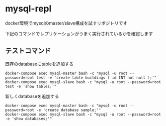 # mysql-repl

docker環境でmysqlのmaster/slave構成を試すリポジトリです

下記のコマンドでレプリケーションがうまく実行されているかを確認します

## テストコマンド

既存のdatabaseにtableを追加する

```
docker-compose exec mysql-master bash -c "mysql -u root --password=root test -e 'create table buildings ( id INT not null );'"
docker-compose exec mysql-slave bash -c "mysql -u root --password=root test -e 'show tables;'"
```

新しくdatabaseを追加する

```
docker-compose exec mysql-master bash -c "mysql -u root --password=root -e 'create database sample;'"
docker-compose exec mysql-slave bash -c "mysql -u root --password=root -e 'show databases;'"
```
